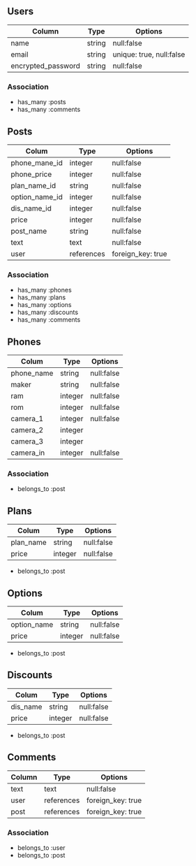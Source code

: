 ## Users

| Column              | Type   | Options                  |
| ------------------- | ------ | ------------------------ |
| name                | string | null:false               |
| email               | string | unique: true, null:false |
| encrypted_password  | string | null:false               |

### Association

- has_many :posts
- has_many :comments


## Posts

| Colum          | Type          | Options           |
| -------------- | --------------| ----------------- |
| phone_mane_id  | integer       | null:false        |
| phone_price    | integer       | null:false        |
| plan_name_id   | string        | null:false        |
| option_name_id | integer       | null:false        |
| dis_name_id    | integer       | null:false        |
| price          | integer       | null:false        |
| post_name      | string        | null:false        |
| text           | text          | null:false        |
| user           | references    | foreign_key: true |

### Association

- has_many :phones
- has_many :plans
- has_many :options
- has_many :discounts
- has_many :comments

## Phones

| Colum       | Type          | Options           |
| ----------- | --------------| ----------------- |
| phone_name  | string        | null:false        |
| maker       | string        | null:false        |
| ram         | integer       | null:false        |
| rom         | integer       | null:false        |
| camera_1    | integer       | null:false        |
| camera_2    | integer       |
| camera_3    | integer       |
| camera_in   | integer       | null:false        |

### Association

- belongs_to :post

## Plans

| Colum          | Type          | Options           |
| -------------- | --------------| ----------------- |
| plan_name      | string        | null:false        |
| price          | integer       | null:false        |

- belongs_to :post

## Options

| Colum       | Type          | Options           |
| ----------- | --------------| ----------------- |
| option_name | string        | null:false        |
| price       | integer       | null:false        |

- belongs_to :post

## Discounts
| Colum       | Type          | Options           |
| ----------- | --------------| ----------------- |
| dis_name    | string        | null:false        |
| price       | integer       | null:false        |

- belongs_to :post


## Comments

| Column    | Type          | Options           |
| --------- | ------------- | ----------------- |
| text      | text          | null:false        |
| user      | references    | foreign_key: true |
| post      | references    | foreign_key: true |

### Association

- belongs_to :user
- belongs_to :post